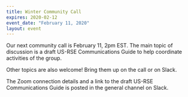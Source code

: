 ```yaml
---
title: Winter Community Call
expires: 2020-02-12
event_date: "February 11, 2020"
layout: event
---
```


Our next community call is February 11, 2pm EST.  The main topic of discussion is a draft US-RSE Communications Guide to help coordinate activities of the group.  

Other topics are also welcome!  Bring them up on the call or on Slack.

The Zoom connection details and a link to the draft US-RSE Communications Guide is posted in the general channel on Slack.   
